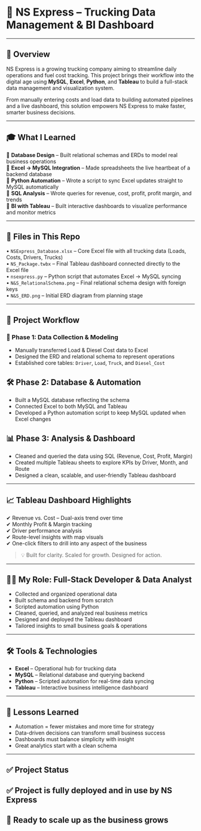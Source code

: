 # 🚚 **NS Express – Trucking Data Management & BI Dashboard**

---

## 📌 **Overview**  
NS Express is a growing trucking company aiming to streamline daily operations and fuel cost tracking. This project brings their workflow into the digital age using **MySQL**, **Excel**, **Python**, and **Tableau** to build a full-stack data management and visualization system.

From manually entering costs and load data to building automated pipelines and a live dashboard, this solution empowers NS Express to make faster, smarter business decisions.

---

## 🎓 **What I Learned**  
🔹 **Database Design** – Built relational schemas and ERDs to model real business operations  
🔹 **Excel → MySQL Integration** – Made spreadsheets the live heartbeat of a backend database  
🔹 **Python Automation** – Wrote a script to sync Excel updates straight to MySQL automatically  
🔹 **SQL Analysis** – Wrote queries for revenue, cost, profit, profit margin, and trends  
🔹 **BI with Tableau** – Built interactive dashboards to visualize performance and monitor metrics  

---

## 📂 **Files in This Repo**  
• `NSExpress_Database.xlsx` – Core Excel file with all trucking data (Loads, Costs, Drivers, Trucks)  
• `NS_Package.twbx` – Final Tableau dashboard connected directly to the Excel file  
• `nsexpress.py` – Python script that automates Excel → MySQL syncing  
• `N&S_RelationalSchema.png` – Final relational schema design with foreign keys  
• `N&S_ERD.png` – Initial ERD diagram from planning stage  

---

## 🧩 **Project Workflow**

### 🧾 Phase 1: Data Collection & Modeling  
- Manually transferred Load & Diesel Cost data to Excel  
- Designed the ERD and relational schema to represent operations  
- Established core tables: `Driver`, `Load`, `Truck`, and `Diesel_Cost`  

## 🛠️ Phase 2: Database & Automation  
- Built a MySQL database reflecting the schema  
- Connected Excel to both MySQL and Tableau  
- Developed a Python automation script to keep MySQL updated when Excel changes  

##  📊 Phase 3: Analysis & Dashboard  
- Cleaned and queried the data using SQL (Revenue, Cost, Profit, Margin)  
- Created multiple Tableau sheets to explore KPIs by Driver, Month, and Route  
- Designed a clean, scalable, and user-friendly Tableau dashboard  

---

## 📈 **Tableau Dashboard Highlights**  
✔ Revenue vs. Cost – Dual-axis trend over time  
✔ Monthly Profit & Margin tracking  
✔ Driver performance analysis  
✔ Route-level insights with map visuals  
✔ One-click filters to drill into any aspect of the business  

> 💡 Built for clarity. Scaled for growth. Designed for action.

---

## 👨‍💻 **My Role: Full-Stack Developer & Data Analyst**  
- Collected and organized operational data  
- Built schema and backend from scratch  
- Scripted automation using Python  
- Cleaned, queried, and analyzed real business metrics  
- Designed and deployed the Tableau dashboard  
- Tailored insights to small business goals & operations  

---

## 🛠️ **Tools & Technologies**  
- **Excel** – Operational hub for trucking data  
- **MySQL** – Relational database and querying backend  
- **Python** – Scripted automation for real-time data syncing  
- **Tableau** – Interactive business intelligence dashboard  

---

## 📝 **Lessons Learned**  
- Automation = fewer mistakes and more time for strategy  
- Data-driven decisions can transform small business success  
- Dashboards must balance simplicity with insight  
- Great analytics start with a clean schema  

---

## ✅ **Project Status**  
## ✅ Project is fully deployed and in use by NS Express  
## 🚀 Ready to scale up as the business grows
